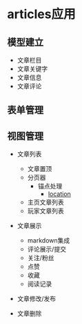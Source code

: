# articles应用 #

## 模型建立 ##
- 文章栏目
- 文章关键字
- 文章信息
- 文章评论

## 表单管理

## 视图管理 ##
- 文章列表
    - 文章置顶
    - 分页器
        - 锚点处理
            - [location](<http://www.w3school.com.cn/jsref/dom_obj_location.asp>)
    - 主页文章列表
    - 玩家文章列表
- 文章展示
    - markdown集成
    - 评论展示/提交
    - 关注/粉丝
    - 点赞
    - 收藏
    - 阅读记录
 
- 文章修改/发布    

- 文章删除